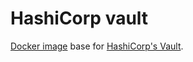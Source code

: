 # HashiCorp vault

[Docker image](https://hub.docker.com/r/bbania/vault/) base for [HashiCorp's Vault](https://www.vaultproject.io/).

